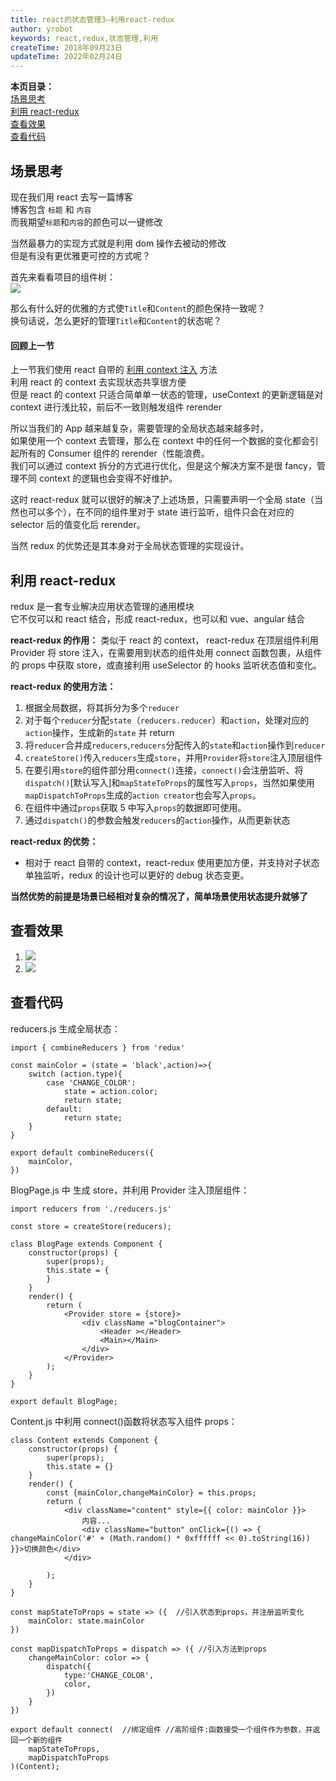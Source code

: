 ```yaml
---
title: react的状态管理3—利用react-redux
author: yrobot
keywords: react,redux,状态管理,利用
createTime: 2018年09月23日
updateTime: 2022年02月24日
---
```


**本页目录：**  
[场景思考](#index)  
[利用 react-redux](#redux)  
[查看效果](#result)  
[查看代码](#code)

<a id='index'></a>

## 场景思考

现在我们用 react 去写一篇博客  
博客包含 `标题` 和 `内容`  
而我期望`标题`和`内容`的颜色可以一键修改

当然最暴力的实现方式就是利用 dom 操作去被动的修改  
但是有没有更优雅更可控的方式呢？

首先来看看项目的组件树：  
![](https://ws1.sinaimg.cn/large/006tNbRwgy1fvekxo7hlhj30c00aj0sy.jpg)

那么有什么好的优雅的方式使`Title`和`Content`的颜色保持一致呢？  
换句话说，怎么更好的管理`Title`和`Content`的状态呢？

#### 回顾上一节

上一节我们使用 react 自带的 [ 利用 context 注入](../利用context注入) 方法  
利用 react 的 context 去实现状态共享很方便  
但是 react 的 context 只适合简单单一状态的管理，useContext 的更新逻辑是对 context 进行浅比较，前后不一致则触发组件 rerender

所以当我们的 App 越来越复杂，需要管理的全局状态越来越多时，  
如果使用一个 context 去管理，那么在 context 中的任何一个数据的变化都会引起所有的 Consumer 组件的 rerender（性能浪费。  
我们可以通过 context 拆分的方式进行优化，但是这个解决方案不是很 fancy，管理不同 context 的逻辑也会变得不好维护。

这时 react-redux 就可以很好的解决了上述场景，只需要声明一个全局 state（当然也可以多个），在不同的组件里对于 state 进行监听，组件只会在对应的 selector 后的值变化后 rerender。

当然 redux 的优势还是其本身对于全局状态管理的实现设计。

<a id='redux'></a>

## 利用 react-redux

redux 是一套专业解决应用状态管理的通用模块  
它不仅可以和 react 结合，形成 react-redux，也可以和 vue、angular 结合

**react-redux 的作用：** 类似于 react 的 context， react-redux 在顶层组件利用 Provider 将 store 注入，在需要用到状态的组件处用 connect 函数包裹，从组件的 props 中获取 store，或直接利用 useSelector 的 hooks 监听状态值和变化。

**react-redux 的使用方法：**

1. 根据全局数据，将其拆分为多个`reducer`
2. 对于每个`reducer`分配`state`（`reducers.reducer`）和`action`，处理对应的`action`操作，生成新的`state` 并 return
3. 将`reducer`合并成`reducers`,`reducers`分配传入的`state`和`action`操作到`reducer`
4. `createStore()`传入`reducers`生成`store`，并用`Provider`将`store`注入顶层组件
5. 在要引用`store`的组件部分用`connect()`连接，`connect()`会注册监听、将`dispatch()`[默认写入]和`mapStateToProps`的属性写入`props`，当然如果使用`mapDispatchToProps`生成的`action creator`也会写入`props`。
6. 在组件中通过`props`获取 5 中写入`props`的数据即可使用。
7. 通过`dispatch()`的参数会触发`reducers`的`action`操作，从而更新状态

**react-redux 的优势：**

- 相对于 react 自带的 context，react-redux 使用更加方便，并支持对子状态单独监听，redux 的设计也可以更好的 debug 状态变更。

**当然优势的前提是场景已经相对复杂的情况了，简单场景使用状态提升就够了**

<a id='result'></a>

## 查看效果

1.  ![](https://ws3.sinaimg.cn/large/006tNbRwgy1fvhmmoieh4j31kw0nxdpk.jpg)
2.  ![](https://ws2.sinaimg.cn/large/006tNbRwgy1fvhmmukgfyj31kw0o2qcy.jpg)

<a id='code'></a>

## 查看代码

reducers.js 生成全局状态：

```
import { combineReducers } from 'redux'

const mainColor = (state = 'black',action)=>{
    switch (action.type){
        case 'CHANGE_COLOR':
            state = action.color;
            return state;
        default:
            return state;
    }
}

export default combineReducers({
    mainColor,
})
```

BlogPage.js 中 生成 store，并利用 Provider 注入顶层组件：

```
import reducers from './reducers.js'

const store = createStore(reducers);

class BlogPage extends Component {
    constructor(props) {
        super(props);
        this.state = {
        }
    }
    render() {
        return (
            <Provider store = {store}>
                <div className ="blogContainer">
                    <Header ></Header>
                    <Main></Main>
                </div>
            </Provider>
        );
    }
}

export default BlogPage;
```

Content.js 中利用 connect()函数将状态写入组件 props：

```
class Content extends Component {
    constructor(props) {
        super(props);
        this.state = {}
    }
    render() {
        const {mainColor,changeMainColor} = this.props;
        return (
            <div className="content" style={{ color: mainColor }}>
                内容...
                <div className="button" onClick={() => { changeMainColor('#' + (Math.random() * 0xffffff << 0).toString(16)) }}>切换颜色</div>
            </div>

        );
    }
}

const mapStateToProps = state => ({  //引入状态到props，并注册监听变化
    mainColor: state.mainColor
})

const mapDispatchToProps = dispatch => ({ //引入方法到props
    changeMainColor: color => {
        dispatch({
            type:'CHANGE_COLOR',
            color,
        })
    }
})

export default connect(  //绑定组件 //高阶组件:函数接受一个组件作为参数，并返回一个新的组件
    mapStateToProps,
    mapDispatchToProps
)(Content);
```
